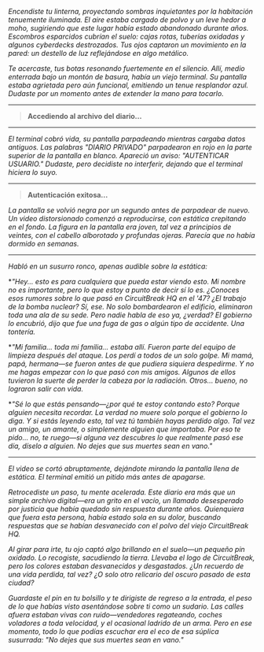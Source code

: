 _Encendiste tu linterna, proyectando sombras inquietantes por la habitación tenuemente iluminada. El aire estaba cargado de polvo y un leve hedor a moho, sugiriendo que este lugar había estado abandonado durante años. Escombros esparcidos cubrían el suelo: cajas rotas, tuberías oxidadas y algunos cyberdecks destrozados. Tus ojos captaron un movimiento en la pared: un destello de luz reflejándose en algo metálico._

_Te acercaste, tus botas resonando fuertemente en el silencio. Allí, medio enterrada bajo un montón de basura, había un viejo terminal. Su pantalla estaba agrietada pero aún funcional, emitiendo un tenue resplandor azul. Dudaste por un momento antes de extender la mano para tocarlo._

---

> **Accediendo al archivo del diario...**

---

_El terminal cobró vida, su pantalla parpadeando mientras cargaba datos antiguos. Las palabras "DIARIO PRIVADO" parpadearon en rojo en la parte superior de la pantalla en blanco. Apareció un aviso: "AUTENTICAR USUARIO." Dudaste, pero decidiste no interferir, dejando que el terminal hiciera lo suyo._

---

> **Autenticación exitosa...**

_La pantalla se volvió negra por un segundo antes de parpadear de nuevo. Un video distorsionado comenzó a reproducirse, con estática crepitando en el fondo. La figura en la pantalla era joven, tal vez a principios de veintes, con el cabello alborotado y profundas ojeras. Parecía que no había dormido en semanas._

---

_Habló en un susurro ronco, apenas audible sobre la estática:_

\*_"Hey... esto es para cualquiera que pueda estar viendo esto. Mi nombre no es importante, pero lo que estoy a punto de decir sí lo es. ¿Conoces esos rumores sobre lo que pasó en CircuitBreak HQ en el '47? ¿El trabajo de la bomba nuclear? Sí, ese. No solo bombardearon el edificio, eliminaron toda una ala de su sede. Pero nadie habla de eso ya, ¿verdad? El gobierno lo encubrió, dijo que fue una fuga de gas o algún tipo de accidente. Una tontería._

\*_"Mi familia... toda mi familia... estaba allí. Fueron parte del equipo de limpieza después del ataque. Los perdí a todos de un solo golpe. Mi mamá, papá, hermana—se fueron antes de que pudiera siquiera despedirme. Y no me hagas empezar con lo que pasó con mis amigos. Algunos de ellos tuvieron la suerte de perder la cabeza por la radiación. Otros... bueno, no lograron salir con vida._

\*_"Sé lo que estás pensando—¿por qué te estoy contando esto? Porque alguien necesita recordar. La verdad no muere solo porque el gobierno lo diga. Y si estás leyendo esto, tal vez tú también hayas perdido algo. Tal vez un amigo, un amante, o simplemente alguien que importaba. Por eso te pido... no, te ruego—si alguna vez descubres lo que realmente pasó ese día, díselo a alguien. No dejes que sus muertes sean en vano."_

---

_El video se cortó abruptamente, dejándote mirando la pantalla llena de estática. El terminal emitió un pitido más antes de apagarse._

_Retrocediste un paso, tu mente acelerada. Este diario era más que un simple archivo digital—era un grito en el vacío, un llamado desesperado por justicia que había quedado sin respuesta durante años. Quienquiera que fuera esta persona, había estado sola en su dolor, buscando respuestas que se habían desvanecido con el polvo del viejo CircuitBreak HQ._

_Al girar para irte, tu ojo captó algo brillando en el suelo—un pequeño pin oxidado. Lo recogiste, sacudiendo la tierra. Llevaba el logo de CircuitBreak, pero los colores estaban desvanecidos y desgastados. ¿Un recuerdo de una vida perdida, tal vez? ¿O solo otro relicario del oscuro pasado de esta ciudad?_

_Guardaste el pin en tu bolsillo y te dirigiste de regreso a la entrada, el peso de lo que habías visto asentándose sobre ti como un sudario. Las calles afuera estaban vivas con ruido—vendedores regateando, coches voladores a toda velocidad, y el ocasional ladrido de un arma. Pero en ese momento, todo lo que podías escuchar era el eco de esa súplica susurrada: "No dejes que sus muertes sean en vano."_
